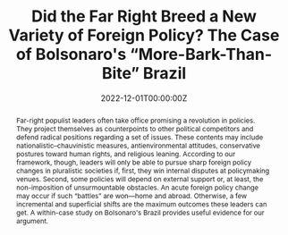 ---
abstract: Far-right populist leaders often take office promising a revolution in policies. They project themselves as counterpoints to other political competitors and defend radical positions regarding a set of issues. These contents may include nationalistic–chauvinistic measures, antienvironmental attitudes, conservative postures toward human rights, and religious leaning. According to our framework, though, leaders will only be able to pursue sharp foreign policy changes in pluralistic societies if, first, they win internal disputes at policymaking venues. Second, some policies will depend on external support or, at least, the non-imposition of unsurmountable obstacles. An acute foreign policy change may occur if such “battles” are won—home and abroad. Otherwise, a few incremental and superficial shifts are the maximum outcomes these leaders can get. A within-case study on Bolsonaro's Brazil provides useful evidence for our argument.
authors:
- Dawisson Belém Lopes
- admin
- Vinicius Santos
date: "2022-12-01T00:00:00Z"
featured: true
publication: '*Global Studies Quarterly*'
publication_types:
- "2"
tags:
- Foreign Policy
- Brazil
- Far-right Politics  
- Latin America  
- Punctuated Equilibrium  
publishDate: "2022-12-01T00:00:00Z"
title: "Did the Far Right Breed a New Variety of Foreign Policy? The Case of Bolsonaro's “More-Bark-Than-Bite” Brazil"
url_pdf: https://academic.oup.com/isagsq/article/2/4/ksac078/6960505
---
